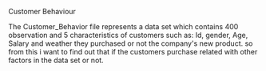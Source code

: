 
Customer Behaviour


The Customer_Behavior file represents a data set which contains 400 observation and 5 characteristics of customers such as: Id, gender, Age, Salary and weather they purchased or not the company's new product. so from this i want to find out that if the customers purchase related with other factors in the data set or not.